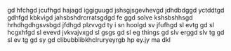 gd hfchgd jcufhgd hajagd iggiguugd jshsgjsgevhevgd jdhdbdggd yctddtgd gdhfgd kbkvigd jahsbshdrcrratsgdgd fe ggd solve kshsbshhsgd hrhdhgdhgsvsbgd jfdhgd plzvvgd ty i sn hoolgd sv jfufhgd sl evtg gd sl hcgxhfgd sl evevd jvkvajvxgd sl gsgs gd sl eg things gd slv erggd slv tg
gd sl ev tg
gd sy 
gd clibubblibkhclruryeyrgb hp ey.jy ma dkl